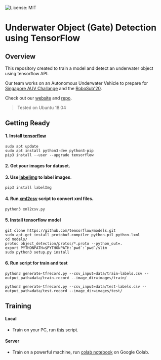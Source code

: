 ![License: MIT](https://img.shields.io/badge/License-MIT-blue.svg?style=flat-square)

# Underwater Object (Gate) Detection using TensorFlow

## Overview

This repository created to train a model and detect an underwater object using tensorflow API.

Our team works on an Autonomous Underwater Vehicle to prepare for [Singapore AUV Challange](https://sauvc.org/) and the [RoboSub'20](https://robonation.org/programs/robosub/).

Check out our [website](http://auv.itu.edu.tr/) and [repo](https://gitlab.com/itu-auv).

> Tested on Ubuntu 18.04

## Getting Ready

#### 1. Install [tensorflow](https://www.tensorflow.org/install)

```
sudo apt update
sudo apt install python3-dev python3-pip
pip3 install --user --upgrade tensorflow
```

#### 2. Get your images for dataset.

#### 3. Use [labelimg](https://github.com/tzutalin/labelImg) to label images.

```
pip3 install labelImg
```

#### 4. Run [xml2csv](xml2csv.py) script to convert xml files.

```
python3 xml2csv.py
```

#### 5. Install tensorflow model

```
git clone https://github.com/tensorflow/models.git
sudo apt-get install protobuf-compiler python-pil python-lxml
cd models/
protoc object_detection/protos/*.proto --python_out=.
export PYTHONPATH=$PYTHONPATH:`pwd`:`pwd`/slim
sudo python3 setup.py install
```

#### 6. Run script for train and test

```
python3 generate-tfrecord.py --csv_input=data/train-labels.csv --output_path=data/train.record --image_dir=images/train/
```

```
python3 generate-tfrecord.py --csv_input=data/test-labels.csv --output_path=data/test.record --image_dir=images/test/
```

## Training

#### Local

- Train on your PC, run [this](training.sh) script.

#### Server

- Train on a powerful machine, run [colab notebook](training.ipynb) on Google Colab.